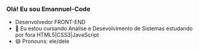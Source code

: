 ### Olá! Eu sou Emannuel-Code

- Desenvolvedor FRONT-END
- 🌱 Eu estou cursando Análise e Desevolvimento de Sistemas estudando por fora HTML5|CSS3|JavaScript
- 😄 Pronouns: ele/dele

